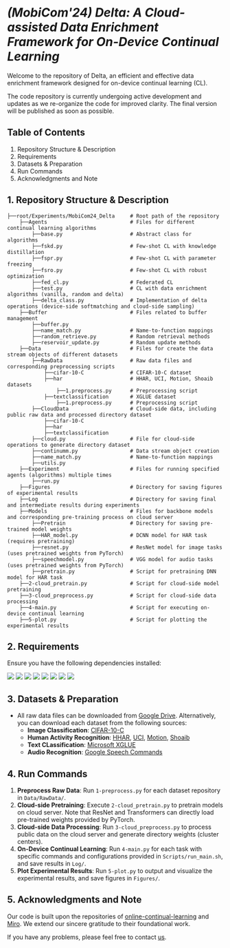 # *(MobiCom'24) Delta: A Cloud-assisted Data Enrichment Framework for On-Device Continual Learning*

Welcome to the repository of Delta, an efficient and effective data enrichment framework designed for on-device continual learning (CL).

The code repository is currently undergoing active development and updates as we re-organize the code for improved clarity. The final version will be published as soon as possible.

## Table of Contents

1. Repository Structure & Description
2. Requirements
3. Datasets & Preparation
4. Run Commands
5. Acknowledgments and Note

## 1. Repository Structure & Description

    ├──root/Experiments/MobiCom24_Delta     # Root path of the repository
        ├──Agents                           # Files for different continual learning algorithms
            ├──base.py                      # Abstract class for algorithms
            ├──fskd.py                      # Few-shot CL with knowledge distillation
            ├──fspr.py                      # Few-shot CL with parameter freezing
            ├──fsro.py                      # Few-shot CL with robust optimization
            ├──fed_cl.py                    # Federated CL
            ├──test.py                      # CL with data enrichment algorithms (vanilla, random and delta) 
            ├──delta_class.py               # Implementation of delta operations (device-side softmatching and cloud-side sampling)
        ├──Buffer                           # Files related to buffer management
            ├──buffer.py                    
            ├──name_match.py                # Name-to-function mappings
            ├──random_retrieve.py           # Random retrieval methods
            ├──reservoir_update.py          # Random update methods
        ├──Data                             # Files for create the data stream objects of different datasets
            ├──RawData                      # Raw data files and corresponding preprocessing scripts
                ├──cifar-10-C               # CIFAR-10-C dataset
                ├──har                      # HHAR, UCI, Motion, Shoaib datasets
                    ├──1.preprocess.py      # Preprocessing script
                ├──textclassification       # XGLUE dataset
                    ├──1.preprocess.py      # Preprocessing script
            ├──CloudData                    # Cloud-side data, including public raw data and processed directory dataset
                ├──cifar-10-C               
                ├──har                      
                ├──textclassification       
            ├──cloud.py                     # File for cloud-side operations to generate directory dataset
            ├──continumm.py                 # Data stream object creation
            ├──name_match.py                # Name-to-function mappings
            ├──utils.py 
        ├──Experiment                       # Files for running specified agents (algorithms) multiple times 
            ├──run.py                       
        ├──Figures                          # Directory for saving figures of experimental results 
        ├──Log                              # Directory for saving final and intermediate results during experiments
        ├──Models                           # Files for backbone models and corresponding pre-training process on cloud server
            ├──Pretrain                     # Directory for saving pre-trained model weights
            ├──HAR_model.py                 # DCNN model for HAR task (requires pretraining)
            ├──resnet.py                    # ResNet model for image tasks (uses pretrained weights from PyTorch)
            ├──speechmodel.py               # VGG model for audio tasks (uses pretrained weights from PyTorch)
            ├──pretrain.py                  # Script for pretraining DNN model for HAR task
        ├──2-cloud_pretrain.py              # Script for cloud-side model pretraining
        ├──3-cloud_preprocess.py            # Script for cloud-side data processing
        ├──4-main.py                        # Script for executing on-device continual learning
        ├──5-plot.py                        # Script for plotting the experimental results

## 2. Requirements

Ensure you have the following dependencies installed:

![](https://img.shields.io/badge/python-3.7-green.svg)
![](https://img.shields.io/badge/torch-2.0.1-blue.svg)
![](https://img.shields.io/badge/torchvision-0.11.2-blue.svg)
![](https://img.shields.io/badge/scikit--learn-0.24.2-blue.svg)
![](https://img.shields.io/badge/numpy-1.20.3-blue.svg)
![](https://img.shields.io/badge/transformers-4.30.0-blue.svg)
![](https://img.shields.io/badge/tqdm-4.62.3-blue.svg)
![](https://img.shields.io/badge/matplotlib-3.4.3-blue.svg)

## 3. Datasets & Preparation

* All raw data files can be downloaded from [Google Drive](). Alternatively, you can download each dataset from the following sources:
    - **Image Classification**: [CIFAR-10-C](https://github.com/hendrycks/robustness)
    - **Human Activity Recognition**: [HHAR](https://dl.acm.org/doi/10.1145/2809695.2809718), [UCI](https://www.sciencedirect.com/science/article/abs/pii/S0925231215010930), [Motion](https://dl.acm.org/doi/10.1145/3302505.3310068), [Shoaib](https://www.mdpi.com/1424-8220/14/6/10146)
    - **Text CLassification**: [Microsoft XGLUE](https://microsoft.github.io/XGLUE/)
    - **Audio Recognition**: [Google Speech Commands](https://arxiv.org/abs/1804.03209)
      
## 4. Run Commands

1. **Preprocess Raw Data**: Run `1-preprocess.py` for each dataset repository in `Data/RawData/`.
2. **Cloud-side Pretraining**: Execute `2-cloud_pretrain.py` to pretrain models on cloud server. Note that ResNet and Transformers can directly load pre-trained weights provided by PyTorch.
3. **Cloud-side Data Processing**: Run `3-cloud_preprocess.py` to process public data on the cloud server and generate directory weights (cluster centers).
4. **On-Device Continual Learning**: Run `4-main.py` for each task with specific commands and configurations provided in `Scripts/run_main.sh`, and save results in `Log/`.
5. **Plot Experimental Results**: Run `5-plot.py` to output and visualize the experimental results, and save figures in `Figures/`.

## 5. Acknowledgments and Note

Our code is built upon the repositories of [online-continual-learning](https://github.com/RaptorMai/online-continual-learning) and [Miro](https://github.com/omnia-unist/Miro). We extend our sincere gratitude to their foundational work.

If you have any problems, please feel free to contact [us](gongchen@sjtu.edu.cn).
